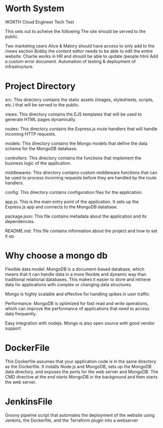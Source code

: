 # Worth System
WORTH Cloud Engineer Tech Test

This sets out to acheive the following The site should be served to the public.

Two marketing users Alice & Malory should have access to only add to the /news section
Bobby the content editor needs to be able to edit the entire website.
Charlie works in HR and should be able to update /people.html
Add a custom error document.
Automation of testing & deployment of infrastructure.
# Project Directory
src: This directory contains the static assets (images, stylesheets, scripts, etc.) that will be served to the public.

views: This directory contains the EJS templates that will be used to generate HTML pages dynamically.

routes: This directory contains the Express.js route handlers that will handle incoming HTTP requests.

models: This directory contains the Mongo models that define the data schema for the MongoDB database.

controllers: This directory contains the functions that implement the business logic of the application.

middlewares: This directory contains custom middleware functions that can be used to process incoming requests before they are handled by the route handlers.

config: This directory contains configuration files for the application.

app.js: This is the main entry point of the application. It sets up the Express.js app and connects to the MongoDB database.

package.json: This file contains metadata about the application and its dependencies.

README.md: This file contains information about the project and how to set it up.

# Why choose a mongo db
Flexible data model: MongoDB is a document-based database, which means that it can handle data in a more flexible and dynamic way than traditional relational databases. This makes it easier to store and retrieve data for applications with complex or changing data structures.

Mongo is highly scalable and effective for handling spikes in user traffic

Performance: MongoDB is optimized for fast read and write operations, which can improve the performance of applications that need to access data frequently.

Easy integration with nodejs. Mongo is also open source with good vendor support

# DockerFile
This Dockerfile assumes that your application code is in the same directory as the Dockerfile. It installs Node.js and MongoDB, sets up the MongoDB data directory, and exposes the ports for the web server and MongoDB. The CMD directive at the end starts MongoDB in the background and then starts the web server.

# JenkinsFile
Groovy pipeline script that automates the deployment of the website using Jenkins, the Dockerfile, and the Terraform plugin into a webserver
